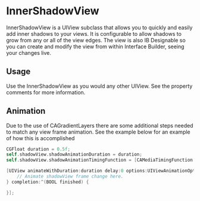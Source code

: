InnerShadowView
==================

InnerShadowView is a UIView subclass that allows you to quickly and easily add inner shadows to your views. It is configurable to allow shadows to grow from any or all of the view edges. The view is also IB Designable so you can create and modify the view from within Interface Builder, seeing your changes live.

## Usage

Use the InnerShadowView as you would any other UIView. See the property comments for more information.

## Animation

Due to the use of CAGradientLayers there are some additional steps needed to match any view frame animation. See the example below for an example of how this is accomplished

```objective-c
CGFloat duration = 0.5f;
self.shadowView.shadowAnimationDuration = duration;
self.shadowView.shadowAnimationTimingFunction = [CAMediaTimingFunction functionWithName:kCAMediaTimingFunctionEaseInEaseOut];

[UIView animateWithDuration:duration delay:0 options:UIViewAnimationOptionCurveEaseInOut animations:^{
    // Animate shadowView frame change here. 
} completion:^(BOOL finished) {

}];
```
